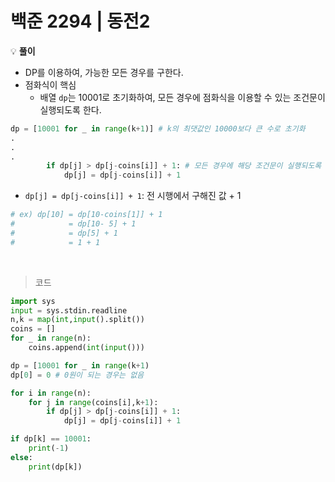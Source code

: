 # 백준 2294 | 동전2

:bulb: **풀이**<br>
- DP를 이용하여, 가능한 모든 경우를 구한다.
- 점화식이 핵심
   - 배열 `dp`는 10001로 초기화하여, 모든 경우에 점화식을 이용할 수 있는 조건문이 실행되도록 한다. 

```python
dp = [10001 for _ in range(k+1)] # k의 최댓값인 10000보다 큰 수로 초기화
.
.
.
        if dp[j] > dp[j-coins[i]] + 1: # 모든 경우에 해당 조건문이 실행되도록 한다. 
            dp[j] = dp[j-coins[i]] + 1
```

- `dp[j] = dp[j-coins[i]] + 1`: 전 시행에서 구해진 값 + 1
```python
# ex) dp[10] = dp[10-coins[1]] + 1
#            = dp[10- 5] + 1
#            = dp[5] + 1
#            = 1 + 1
```

<br>

> 코드

```python
import sys
input = sys.stdin.readline
n,k = map(int,input().split())
coins = []
for _ in range(n):
    coins.append(int(input()))

dp = [10001 for _ in range(k+1)
dp[0] = 0 # 0원이 되는 경우는 없음

for i in range(n):
    for j in range(coins[i],k+1):
        if dp[j] > dp[j-coins[i]] + 1:
            dp[j] = dp[j-coins[i]] + 1 

if dp[k] == 10001: 
    print(-1)
else:
    print(dp[k])
```